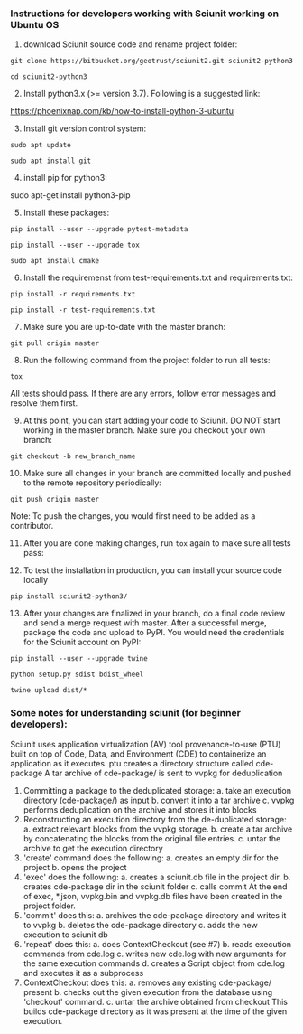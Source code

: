 ### Instructions for developers working with Sciunit working on Ubuntu OS

1. download Sciunit source code and rename project folder:

`git clone https://bitbucket.org/geotrust/sciunit2.git sciunit2-python3`

`cd sciunit2-python3`

2. Install python3.x (>= version 3.7). Following is a suggested link:

 https://phoenixnap.com/kb/how-to-install-python-3-ubuntu

3. Install git version control system:

`sudo apt update`

`sudo apt install git`

4. install pip for python3:

sudo apt-get install python3-pip

5. Install these packages:

`pip install --user --upgrade pytest-metadata`

`pip install --user --upgrade tox`

`sudo apt install cmake`

6. Install the requiremenst from test-requirements.txt and requirements.txt:

`pip install -r requirements.txt`

`pip install -r test-requirements.txt`

7. Make sure you are up-to-date with the master branch:

`git pull origin master`

8. Run the following command from the project folder to run all tests:

`tox`

All tests should pass. If there are any errors, follow error messages and resolve them first.


9. At this point, you can start adding your code to Sciunit. DO NOT start working in the master branch. Make sure you checkout your own branch:

`git checkout -b new_branch_name`

10. Make sure all changes in your branch are committed locally and  pushed to the remote repository periodically:

`git push origin master`

Note: To push the changes, you would first need to be added as a contributor.

11. After you are done making changes, run `tox` again to make sure all tests pass:

12. To test the installation in production, you can install your source code locally

`pip install sciunit2-python3/`

13. After your changes are finalized in your branch, do a final code review and send a merge request with master. After a successful merge, package the code and upload to PyPI. You would need the credentials for the Sciunit account on PyPI:
 
`pip install --user --upgrade twine`

`python setup.py sdist bdist_wheel`

`twine upload dist/*`


### Some notes for understanding sciunit (for beginner developers):

Sciunit uses application virtualization (AV) tool provenance-to-use (PTU) built on top of Code, Data, and Environment (CDE) to containerize an application as it executes.
ptu creates a directory structure called cde-package
A tar archive of cde-package/ is sent to vvpkg for deduplication

1. Committing a package to the deduplicated storage:
	a. take an execution directory (cde-package/) as input 
	b. convert it into a tar archive
	c. vvpkg performs deduplication on the archive and stores it into blocks
2. Reconstructing an execution directory from the de-duplicated storage:
	a. extract relevant blocks from the vvpkg storage.
	b. create a tar archive by concatenating the blocks from the original file entries.
	c. untar the archive to get the execution directory
3.  'create' command does the following:
	a. creates an empty dir for the project
	b. opens the project
4. 'exec' does the following:
	a. creates a sciunit.db file in the project dir. 
	b. creates cde-package dir in the sciunit folder
	c. calls commit
		At the end of exec, *.json, vvpkg.bin and vvpkg.db files have 
		been created in the project folder.
5. 'commit' does this:
	a. archives the cde-package directory and writes it to vvpkg
	b. deletes the cde-package directory
	c. adds the new execution to sciunit db
6. 'repeat' does this:
	a. does ContextCheckout (see #7)
	b. reads execution commands from cde.log
	c. writes new cde.log with new arguments for the same execution commands
	d. creates a Script object from cde.log and executes it as a subprocess
7. ContextCheckout does this:
	a. removes any existing cde-package/ present
	b. checks out the given execution from the database using 'checkout' command.
	c. untar the archive obtained from checkout
	This builds cde-package directory as it was present at the time of the given execution.
